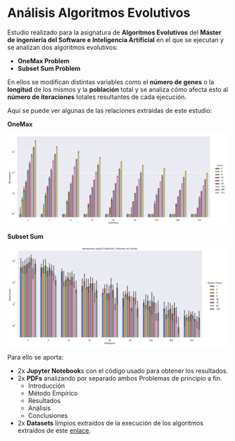 # Análisis Algoritmos Evolutivos

Estudio realizado para la asignatura de **Algoritmos Evolutivos** del **Máster de ingeniería del Software e Inteligencia Artificial** en el que se ejecutan y se analizan dos algoritmos evolutivos:

- **OneMax Problem**
- **Subset Sum Problem**

En ellos se modifican distintas variables como el **número de genes** o la **longitud** de los mismos y la **población** total y se analiza cómo afecta esto al **número de iteraciones** totales resultantes de cada ejecución.

Aquí se puede ver algunas de las relaciones extraídas de este estudio:

**OneMax**

![](https://github.com/Matesanz/evolutiveAlgorithmsAnalysis/blob/master/graphs/oneMax/Iterations_vs_Individuos_vs_GN_2.png)

**Subset Sum**

![](https://github.com/Matesanz/evolutiveAlgorithmsAnalysis/blob/master/graphs/subsetSum/Iterations_vs_Individuos_vs_GN_2.png)

Para ello se aporta:

- 2x **Jupyter Notebook**s con el código usado para obtener los resultados.
- 2x  **PDFs** analizando por separado ambos Problemas de principio a fin.
	- Introducción
	- Método Empírico
	- Resultados
	- Análisis
	- Conclusiones
- 2x **Datasets** limpios extraídos de la execución de los algoritmos extraídos de este [enlace](http://neo.lcc.uma.es/software/ssga/index.php).
